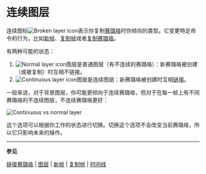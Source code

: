 # 连续图层

连续图标![Broken layer icon](continuous-layers/broken-layer.png)表示你复制[赛璐珞](cel.md)时你倾向的类型。它变更特定命令的行为，比如[新帧](new-frame.md)、[复制帧](copy-frames.md)或者[复制赛璐珞](copy-cels.md)。

有两种可能的状态：

1. ![Normal layer icon](continuous-layers/broken-layer.png)图层是普通图层（有不连续的赛璐珞）：新赛璐珞被创建（或被复制）时互相不链接。
2. ![Continuous layer icon](continuous-layers/continuous-layer.png)图层是连续图层：新赛璐珞被创建时互相[链接](linked-cels.md)。

一般来说，对于背景图层，你可能更倾向于连续赛璐珞，但对于在每一帧上有不同赛璐珞的不连续图层，不连续赛璐珞更好：

![Continuous vs normal layer](continuous-layers/cont-vs-dis.png)

这个选项可以根据你工作的状态进行切换。切换这个选项不会改变当前赛璐珞，所以它只影响未来的操作。

---

**参见**

[链接赛璐珞](linked-cels.md) | [图层](layers.md) | [新帧](new-frame.md) | [复制帧](copy-frames.md) | [时间线](timeline.md)
